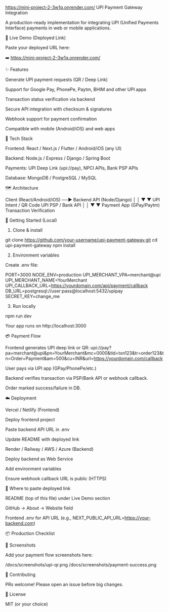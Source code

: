 https://mini-project-2-3w1q.onrender.com/
UPI Payment Gateway Integration

A production-ready implementation for integrating UPI (Unified Payments Interface) payments in web or mobile applications.

🔗 Live Demo (Deployed Link)

Paste your deployed URL here:

➡️ https://mini-project-2-3w1q.onrender.com/

✨ Features

Generate UPI payment requests (QR / Deep Link)

Support for Google Pay, PhonePe, Paytm, BHIM and other UPI apps

Transaction status verification via backend

Secure API integration with checksum & signatures

Webhook support for payment confirmation

Compatible with mobile (Android/iOS) and web apps

🧰 Tech Stack

Frontend: React / Next.js / Flutter / Android/iOS (any UI)

Backend: Node.js / Express / Django / Spring Boot

Payments: UPI Deep Link (upi://pay), NPCI APIs, Bank PSP APIs

Database: MongoDB / PostgreSQL / MySQL

🗺️ Architecture

Client (React/Android/iOS) ──▶ Backend API (Node/Django)
     │                                 │
     ▼                                 ▼
 UPI Intent / QR Code             UPI PSP / Bank API
     │                                 │
     ▼                                 ▼
   Payment App (GPay/Paytm)       Transaction Verification

🚀 Getting Started (Local)

1) Clone & install

git clone https://github.com/your-username/upi-payment-gateway.git
cd upi-payment-gateway
npm install

2) Environment variables

Create .env file:

PORT=3000
NODE_ENV=production
UPI_MERCHANT_VPA=merchant@upi
UPI_MERCHANT_NAME=YourMerchant
UPI_CALLBACK_URL=https://yourdomain.com/api/payment/callback
DB_URL=postgresql://user:pass@localhost:5432/upipay
SECRET_KEY=change_me

3) Run locally

npm run dev

Your app runs on http://localhost:3000

💳 Payment Flow

Frontend generates UPI deep link or QR:
upi://pay?pa=merchant@upi&pn=YourMerchant&mc=0000&tid=txn123&tr=order123&tn=Order+Payment&am=500&cu=INR&url=https://yourdomain.com/callback

User pays via UPI app (GPay/PhonePe/etc.)

Backend verifies transaction via PSP/Bank API or webhook callback.

Order marked success/failure in DB.

☁️ Deployment

Vercel / Netlify (Frontend)

Deploy frontend project

Paste backend API URL in .env

Update README with deployed link

Render / Railway / AWS / Azure (Backend)

Deploy backend as Web Service

Add environment variables

Ensure webhook callback URL is public (HTTPS)

📎 Where to paste deployed link

README (top of this file) under Live Demo section

GitHub → About → Website field

Frontend .env for API URL (e.g., NEXT_PUBLIC_API_URL=https://your-backend.com)

📦 Production Checklist



📸 Screenshots

Add your payment flow screenshots here:

/docs/screenshots/upi-qr.png
/docs/screenshots/payment-success.png

🤝 Contributing

PRs welcome! Please open an issue before big changes.

📄 License

MIT (or your choice)
